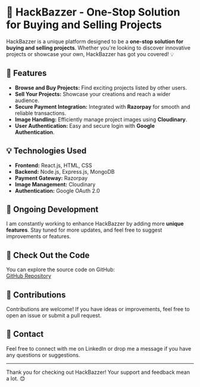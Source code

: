 # 🚀 HackBazzer - One-Stop Solution for Buying and Selling Projects

HackBazzer is a unique platform designed to be a **one-stop solution for buying and selling projects**. Whether you're looking to discover innovative projects or showcase your own, HackBazzer has got you covered! 💡

## 🌟 Features
- **Browse and Buy Projects:** Find exciting projects listed by other users.
- **Sell Your Projects:** Showcase your creations and reach a wider audience.
- **Secure Payment Integration:** Integrated with **Razorpay** for smooth and reliable transactions.
- **Image Handling:** Efficiently manage project images using **Cloudinary**.
- **User Authentication:** Easy and secure login with **Google Authentication**.

## 💡 Technologies Used
- **Frontend:** React.js, HTML, CSS
- **Backend:** Node.js, Express.js, MongoDB
- **Payment Gateway:** Razorpay
- **Image Management:** Cloudinary
- **Authentication:** Google OAuth 2.0

## 🚧 Ongoing Development
I am constantly working to enhance HackBazzer by adding more **unique features**. Stay tuned for more updates, and feel free to suggest improvements or features.

## 📂 Check Out the Code
You can explore the source code on GitHub:  
[GitHub Repository](https://github.com/MehaboobS/HackBazzer)

## 🤝 Contributions
Contributions are welcome! If you have ideas or improvements, feel free to open an issue or submit a pull request.

## 📧 Contact
Feel free to connect with me on LinkedIn or drop me a message if you have any questions or suggestions.

---

Thank you for checking out HackBazzer! Your support and feedback mean a lot. 😊
